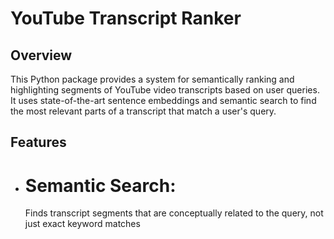 # YouTube Transcript Ranker
## Overview
This Python package provides a system for semantically ranking and highlighting segments of YouTube video transcripts based on user queries. It uses state-of-the-art sentence embeddings and semantic search to find the most relevant parts of a transcript that match a user's query.

## Features
- # Semantic Search:
  Finds transcript segments that are conceptually related to the query, not just exact keyword matches
